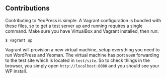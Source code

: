 ## Contributions

Contributing to YeoPress is simple.  A Vagrant configuration is bundled with these files, so to get a test server up and running requires a single command.  Make sure you have VirtualBox and Vagrant installed, then run:

	$ vagrant up

Vagrant will provision a new virtual machine, setup everything you need to run WordPress and Yeoman.  The virtual machine has port `8080` forwarding to the test site which is located in `test/site`.  So to check things in the browser, you simply open `http://localhost:8080` and you should see your WP install.
